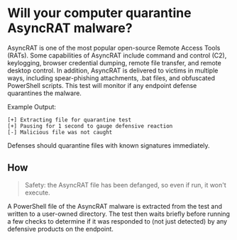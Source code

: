 # Will your computer quarantine AsyncRAT malware?

AsyncRAT is one of the most popular open-source Remote Access Tools (RATs). Some capabilities of AsyncRAT include command and control (C2), keylogging, browser credential dumping, remote file transfer, and remote desktop control. In addition, AsyncRAT is delivered to victims in multiple ways, including spear-phishing attachments, .bat files, and obfuscated PowerShell scripts. This test will monitor if any endpoint defense quarantines the malware.

Example Output:

```
[+] Extracting file for quarantine test
[+] Pausing for 1 second to gauge defensive reaction
[-] Malicious file was not caught
```

Defenses should quarantine files with known signatures immediately.

## How

> Safety: the AsyncRAT file has been defanged, so even if run, it won't execute.

A PowerShell file of the AsyncRAT malware is extracted from the test and written to a user-owned directory. The test then waits briefly before running a few checks to determine if it was responded to (not just detected) by any defensive products on the endpoint.
